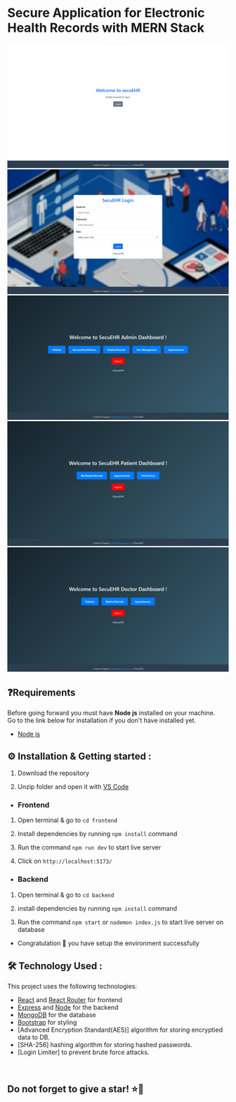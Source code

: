 # Secure Application for Electronic Health Records with MERN Stack
![Screenshot 2023-12-12 221448](./frontend/src/assets/Screenshots/Screenshot%202023-12-12%20221400.png)
![Screenshot 2023-12-12 221505](./frontend/src/assets/Screenshots/Screenshot%202023-12-12%20221448.png)
![Screenshot 2023-12-12 221529](./frontend/src/assets/Screenshots/Screenshot%202023-12-12%20221505.png)
![Screenshot 2023-12-12 224918](./frontend/src/assets/Screenshots/Screenshot%202023-12-12%20221529.png)
![Screenshot 2023-12-12 224903](./frontend/src/assets/Screenshots/Screenshot%202023-12-12%20221548.png)

## ❓Requirements

Before going forward you must have **Node js** installed on your machine.  
Go to the link below for installation if you don't have installed yet.

- [Node js](https://nodejs.org/en/download)


## ⚙️ Installation & Getting started :

1. Download the repository

2. Unzip folder and open it with [VS Code](https://code.visualstudio.com/)

- <h3> Frontend

1. Open terminal & go to `cd frontend`

2. Install dependencies by running `npm install` command

3. Run the command `npm run dev` to start live server

4. Click on `http://localhost:5173/`

- <h3>Backend

1. Open terminal & go to `cd backend` 

2. install dependencies by running `npm install` command

3. Run the command `npm start` or `nodemon index.js` to start live server on database


- Congratulation 🎉 you have setup the environment successfully



## 🛠️ Technology Used :

This project uses the following technologies:

- [React](https://reactjs.org) and [React Router](https://reacttraining.com/react-router/) for frontend
- [Express](http://expressjs.com/) and [Node](https://nodejs.org/en/) for the backend
- [MongoDB](https://www.mongodb.com/) for the database
- [Bootstrap](https://getbootstrap.com/) for styling
- [Advanced Encryption Standard(AES)] algorithm for storing encryptied data to DB.
- [SHA-256] hashing algorithm for storing hashed passwords.
- [Login Limiter] to prevent brute force attacks.
<br/>

<h2> Do not forget to give a star! ⭐🤗 </h2>
